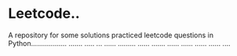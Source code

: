 # Leetcode..
A repository for some solutions practiced leetcode questions in Python.................. ....... ..... ... ...... ......... ...... ....... ...... ...... ...... ...... ....
